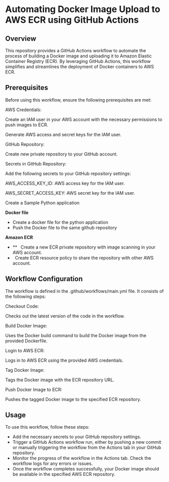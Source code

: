 # <a name="_in14p91ukqlz"></a>**Automating Docker Image Upload to AWS ECR using GitHub Actions**
## <a name="_ge2r88t2qdu3"></a>**Overview**
This repository provides a GitHub Actions workflow to automate the process of building a Docker image and uploading it to Amazon Elastic Container Registry (ECR). By leveraging GitHub Actions, this workflow simplifies and streamlines the deployment of Docker containers to AWS ECR.
## <a name="_k3d95evwt4sk"></a>**Prerequisites**
Before using this workflow, ensure the following prerequisites are met:

AWS Credentials:

Create an IAM user in your AWS account with the necessary permissions to push images to ECR.

Generate AWS access and secret keys for the IAM user.

GitHub Repository:

Create new private repository to your GitHub account.

Secrets in GitHub Repository:

Add the following secrets to your GitHub repository settings:

AWS\_ACCESS\_KEY\_ID: AWS access key for the IAM user.

AWS\_SECRET\_ACCESS\_KEY: AWS secret key for the IAM user.

Create a Sample Python application 

**Docker file**

- Create a docker file for the python application
- Push the Docker file to the same github repository

**Amazon ECR**
- **
  ` `Create a new ECR private repository with image scanning in your AWS account.
- ` `Create ECR resource policy to share the repository with other AWS account.


## <a name="_d8qz4uah92xa"></a>**Workflow Configuration**
The workflow is defined in the .github/workflows/main.yml file. It consists of the following steps:

Checkout Code:

Checks out the latest version of the code in the workflow.

Build Docker Image:

Uses the Docker build command to build the Docker image from the provided Dockerfile.

Login to AWS ECR:

Logs in to AWS ECR using the provided AWS credentials.

Tag Docker Image:

Tags the Docker image with the ECR repository URL.

Push Docker Image to ECR:

Pushes the tagged Docker image to the specified ECR repository.
## <a name="_536gzuivtq44"></a>**Usage**
To use this workflow, follow these steps:

- Add the necessary secrets to your GitHub repository settings.
- Trigger a GitHub Actions workflow run, either by pushing a new commit or manually triggering the workflow from the Actions tab in your GitHub repository.
- Monitor the progress of the workflow in the Actions tab. Check the workflow logs for any errors or issues.
- Once the workflow completes successfully, your Docker image should be available in the specified AWS ECR repository.
